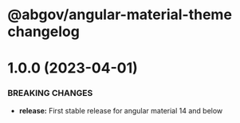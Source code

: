# @abgov/angular-material-theme changelog

# 1.0.0 (2023-04-01)

### BREAKING CHANGES

* **release:** First stable release for angular material 14 and below
